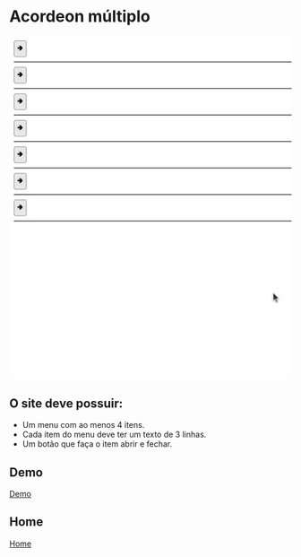 # Acordeon múltiplo

![imagem do site](capa.gif)

## O site deve possuir:

+ Um menu com ao menos 4 itens.
+ Cada item do menu deve ter um texto de 3 linhas.
+ Um botão que faça o item abrir e fechar.

## Demo
[Demo](https://dsordes37.github.io/exercicios_dom/007_menu_acordeon_2)

## Home
[Home](../readme.md)